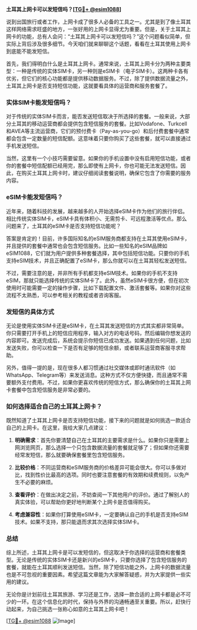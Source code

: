 **土耳其上网卡可以发短信吗？[[TG💪+ @esim1088](https://t.me/s/esim1088)]**

说到出国旅行或者工作，上网卡成了很多人必备的工具之一。尤其是到了像土耳其这样网络需求旺盛的地方，一张好用的上网卡显得尤为重要。但是，关于土耳其上网卡的功能，总有人会问：“土耳其上网卡可以发短信吗？”这个问题看似简单，但实际上背后涉及很多细节。今天咱们就来聊聊这个话题，看看在土耳其使用上网卡到底能不能发短信。

首先，我们得明白什么是土耳其上网卡。通常来说，土耳其上网卡分为两种主要类型：一种是传统的实体SIM卡，另一种则是eSIM卡（电子SIM卡）。这两种卡各有优劣，但它们的核心功能都是提供移动数据服务。不过，除了提供数据流量之外，土耳其上网卡是否支持短信功能，这就要看具体的运营商和服务套餐了。

### 实体SIM卡能发短信吗？

对于传统的实体SIM卡而言，能否发送短信取决于所选择的套餐。一般来说，大部分土耳其的移动运营商都会提供包含短信服务的套餐。比如Vodafone、Turkcell和AVEA等主流运营商，它们的预付费卡（Pay-as-you-go）和后付费套餐中通常都会包含一定数量的短信配额。这意味着只要你购买了这些套餐，就可以直接通过手机发送短信。

当然，这里有一个小技巧需要留意。如果你的手机设置中没有启用短信功能，或者你的套餐中短信配额已经用完，那么即使有上网卡，你也可能无法发送短信。因此，在购买土耳其上网卡时，建议仔细阅读套餐说明，确保它包含了你需要的服务内容。

### eSIM卡能发短信吗？

近年来，随着科技的发展，越来越多的人开始选择eSIM卡作为他们的旅行伴侣。相比传统实体SIM卡，eSIM卡具有体积小、无需剪卡、可远程激活等优点。那么问题来了，土耳其的eSIM卡是否支持短信功能呢？

答案是肯定的！目前，许多国际知名的eSIM服务商都支持在土耳其使用eSIM卡，并且提供的套餐中通常也会包含短信服务。比如一些知名的eSIM品牌如eSIM1088，它们就为用户提供多种套餐选择，其中包括短信功能。只要你的手机支持eSIM技术，并且正确配置了eSIM卡，那么你就可以在土耳其轻松发送短信。

不过，需要注意的是，并非所有手机都支持eSIM技术。如果你的手机不支持eSIM，那就只能选择传统的实体SIM卡了。此外，虽然eSIM卡很方便，但在初次使用时可能需要一定的操作步骤，比如下载配置文件、激活套餐等。如果你对这些流程不太熟悉，可以参考相关的教程或者咨询客服。

### 发短信的具体方式

无论是使用实体SIM卡还是eSIM卡，在土耳其发送短信的方式其实都非常简单。你只需要打开手机上的短信应用程序，输入对方的电话号码，然后编辑你想发送的内容即可。发送完成后，系统会提示你短信已成功发送。如果遇到任何问题，比如发送失败，你可以检查一下是否有足够的短信余额，或者联系运营商客服寻求帮助。

另外，值得一提的是，现在很多人都习惯通过社交媒体或即时通讯软件（如WhatsApp、Telegram等）来发送消息。这种方式不仅方便快捷，而且通常不需要额外支付费用。不过，如果你更喜欢传统的短信方式，那么确保你的土耳其上网卡套餐中包含短信服务是非常必要的。

### 如何选择适合自己的土耳其上网卡？

既然知道了土耳其上网卡是否支持短信功能，接下来的问题就是如何挑选一款适合自己的上网卡。在这里，我给大家几点建议：

1. **明确需求**：首先你要清楚自己在土耳其的主要需求是什么。如果你只是需要上网浏览网页，那么选择一个只包含数据流量的套餐就足够了；但如果你还需要经常发短信，那么就要确保套餐里包含短信服务。
   
2. **比较价格**：不同运营商和eSIM服务商的价格差异可能会很大。你可以多做对比，找到性价比最高的选项。同时也要注意套餐的有效期和续费规则，以免产生不必要的麻烦。

3. **查看评价**：在做出决定之前，不妨查阅一下其他用户的评价。通过了解别人的真实体验，可以帮助你更好地判断某个上网卡是否值得购买。

4. **考虑兼容性**：如果你打算使用eSIM卡，一定要确认自己的手机是否支持eSIM技术。如果不支持，那只能退而求其次选择实体SIM卡。

### 总结

综上所述，土耳其上网卡是可以发短信的，但这取决于你选择的运营商和套餐类型。无论是传统的实体SIM卡还是新兴的eSIM卡，只要你选择了包含短信服务的套餐，就能在土耳其顺利发送短信。当然，除了短信功能之外，上网卡的数据流量也是不可忽视的重要因素。希望这篇文章能为大家解答疑惑，并为大家提供一些实用的建议。

无论你是计划前往土耳其旅游、学习还是工作，选择一款合适的上网卡都是必不可少的一环。在这个信息化的时代，保持与外界的沟通畅通至关重要。所以，赶快行动起来，为自己挑选一张称心如意的土耳其上网卡吧！

[[TG💪+ @esim1088](https://t.me/s/esim1088) ![Image](https://i.postimg.cc/4NQfJmqS/Snipaste-2025-05-13-00-14-12.png)]